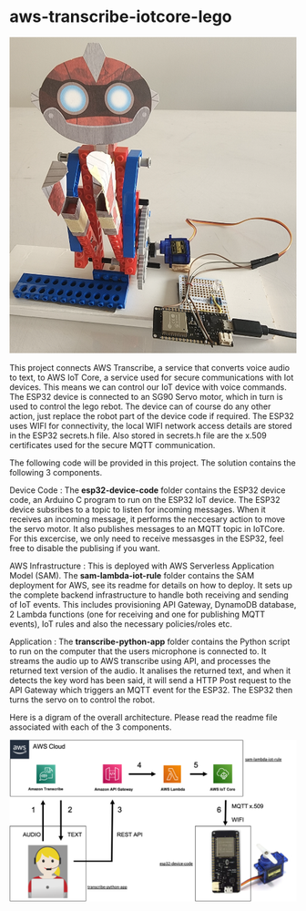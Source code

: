 # aws-transcribe-iotcore-lego

![My Image](photo1.png)


This project connects AWS Transcribe, a service that converts voice audio to text, to AWS IoT Core, a service used for secure
communications with Iot devices. This means we can control our IoT device with voice commands. 
The ESP32 device is connected to an SG90 Servo motor, which in turn is used to control the lego rebot. The device can of course do any other action, just replace the robot part of the device code if required. The ESP32 uses WIFI for connectivity, the local WIFI network access details are stored in the ESP32 secrets.h file. Also stored in secrets.h file are the x.509 certificates used for the secure MQTT communication.

The following code will be provided in this project. The solution contains the following 3 components.

Device Code : The **esp32-device-code** folder contains the ESP32 device code, an Arduino C program to run on the ESP32 IoT device. The ESP32 device subsribes to a topic to listen for incoming messages. When it receives an incoming message, it performs the neccesary action to move the servo motor. It also publishes messages to an MQTT topic in IoTCore. For this excercise, we only need to receive messasges in the ESP32, feel free to disable the publising if you want. 

AWS Infrastructure : This is deployed with AWS Serverless Application Model (SAM). The **sam-lambda-iot-rule** folder contains the SAM deployment for AWS, see its readme for details on how to deploy. It sets up the complete backend infrastructure to handle both receiving and sending of IoT events. This includes provisioning API Gateway, DynamoDB database, 2 Lambda functions (one for receiving and one for publishing MQTT events), IoT rules and also the necessary policies/roles etc.   

Application : The **transcribe-python-app** folder contains the Python script to run on the computer that the users microphone is connected to. It streams the audio up to AWS transcribe using API, and processes the returned text version of the audio. It analises the returned text, and when it detects the key word has been said, it will send a HTTP Post request to the API Gateway which triggers an MQTT event for the ESP32. The ESP32 then turns the servo on to control the robot. 


Here is a digram of the overall architecture. Please read the readme file associated with each of the 3 components. 

![My Image](architecture.png)

